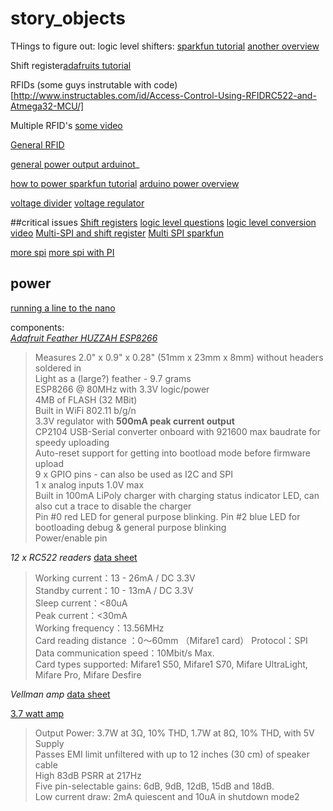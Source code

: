 # story_objects

THings to figure out: logic level shifters:
[sparkfun tutorial](https://learn.sparkfun.com/tutorials/bi-directional-logic-level-converter-hookup-guide)
[another overview](http://deloarts.com/en/hardware/logic-level-shifter/)


Shift register[adafruits tutorial](https://learn.adafruit.com/adafruit-arduino-lesson-4-eight-leds)

RFIDs
(some guys instrutable with code)[http://www.instructables.com/id/Access-Control-Using-RFIDRC522-and-Atmega32-MCU/]

Multiple RFID's 
[some video](https://www.youtube.com/watch?v=HmGmFknAIqc)

[General RFID](http://deloarts.com/en/scripts/arduino/rfid/)

[general power output arduinot](http://www.electricrcaircraftguy.com/2014/02/arduino-power-current-and-voltage.html)_

[how to power sparkfun tutorial](https://learn.sparkfun.com/tutorials/how-to-power-a-project)
[arduino power overview](https://www.open-electronics.org/the-power-of-arduino-this-unknown/)


[voltage divider](https://www.youtube.com/watch?v=XxLKfAZrhbM)
[voltage regulator](https://www.youtube.com/watch?v=J66_8P043ko)

##critical issues 
[Shift registers](https://learn.sparkfun.com/tutorials/shift-registers)
[logic level questions](https://electronics.stackexchange.com/questions/332150/problem-with-arduino-pro-mini-and-rc522)
[logic level conversion video](https://www.youtube.com/watch?v=t-yuYasIKtY)
[Multi-SPI and shift register](http://forum.arduino.cc/index.php?topic=319375.0)
[Multi SPI sparkfun](https://learn.sparkfun.com/tutorials/serial-peripheral-interface-spi)

[more spi](https://learn.sparkfun.com/tutorials/serial-peripheral-interface-spi)
[more spi with PI](http://www.cupidcontrols.com/2013/12/turn-on-the-spi-lights-spi-output-shift-registers-and-leds/)

## power 
[running a line to the nano](https://electronics.stackexchange.com/questions/60199/powering-arduino-nano-12volts)


components:  
*[Adafruit Feather HUZZAH ESP8266](https://www.adafruit.com/product/2821)*
>Measures 2.0" x 0.9" x 0.28" (51mm x 23mm x 8mm) without headers soldered in  
Light as a (large?) feather - 9.7 grams  
ESP8266 @ 80MHz with 3.3V logic/power  
4MB of FLASH (32 MBit)  
Built in WiFi 802.11 b/g/n  
3.3V regulator with __500mA peak current output__  
CP2104 USB-Serial converter onboard with 921600 max baudrate for speedy uploading  
Auto-reset support for getting into bootload mode before firmware upload  
9 x GPIO pins - can also be used as I2C and SPI  
1 x analog inputs 1.0V max  
Built in 100mA LiPoly charger with charging status indicator LED, can also cut a trace to disable the charger  
Pin #0 red LED for general purpose blinking. Pin #2 blue LED for bootloading debug & general purpose blinking  
Power/enable pin  

*12 x RC522 readers*
[data sheet](https://www.nxp.com/docs/en/data-sheet/MFRC522.pdf)
>Working current：13 - 26mA / DC 3.3V  
Standby current：10 - 13mA / DC 3.3V  
Sleep current：<80uA  
Peak current：<30mA  
Working frequency：13.56MHz  
Card reading distance ：0～60mm （Mifare1 card） 
Protocol：SPI  
Data communication speed：10Mbit/s Max.  
Card types supported: Mifare1  S50, Mifare1 S70, Mifare UltraLight, Mifare Pro, Mifare Desfire  

*Vellman amp*
[data sheet](https://www.velleman.eu/downloads/29/vma408_a4v01.pdf)

[3.7 watt amp](https://www.adafruit.com/product/987)
>Output Power: 3.7W at 3Ω, 10% THD, 1.7W at 8Ω, 10% THD, with 5V Supply  
Passes EMI limit unfiltered with up to 12 inches (30 cm) of speaker cable  
High 83dB PSRR at 217Hz  
Five pin-selectable gains: 6dB, 9dB, 12dB, 15dB and 18dB.  
Low current draw: 2mA quiescent and 10uA in shutdown mode2
